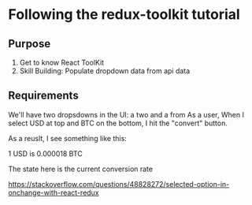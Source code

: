 # Following the redux-toolkit tutorial

## Purpose
1. Get to know React ToolKit
2. Skill Building: Populate dropdown data from api data

## Requirements

We'll have two dropsdowns in the UI: a two and a from
As a user, When I select USD at top and BTC on the bottom, I hit the "convert"
button.

As a reuslt, I see something like
this:

1 USD is
0.000018 BTC

The state here is the current conversion rate

https://stackoverflow.com/questions/48828272/selected-option-in-onchange-with-react-redux
